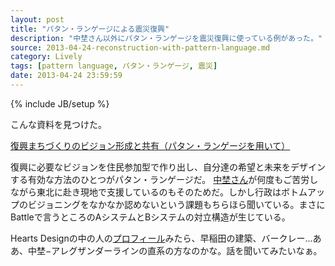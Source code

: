 ```yaml
---
layout: post
title: "パタン・ランゲージによる震災復興"
description: "中埜さん以外にパタン・ランゲージを震災復興に使っている例があった。"
source: 2013-04-24-reconstruction-with-pattern-language.md
category: Lively
tags: [pattern language, パタン・ランゲージ, 震災]
date: 2013-04-24 23:59:59
---
```

{% include JB/setup %}

こんな資料を見つけた。

[復興まちづくりのビジョン形成と共有（パタン・ランゲージを用いて）](http://www.hearts-design.com/staff/img/ronko_sinsai.pdf)

復興に必要なビジョンを住民参加型で作り出し、自分達の希望と未来をデザインする有効な方法のひとつがパタン・ランゲージだ。
[中埜さん](http://ces.mitohorin.com/)が何度もご苦労しながら東北に赴き現地で支援しているのもそのためだ。しかし行政はボトムアップのビジョニングをなかなか認めないという課題もちらほら聞いている。まさにBattleで言うところのAシステムとBシステムの対立構造が生じている。

Hearts Designの中の人の[プロフィール](http://www.hearts-design.com/staff/index.html)みたら、早稲田の建築、バークレー...ああ、中埜−アレグザンダーラインの直系の方なのかな。話を聞いてみたいなぁ。

